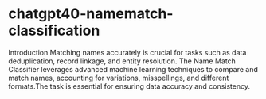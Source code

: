 # chatgpt40-namematch-classification

Introduction
Matching names accurately is crucial for tasks such as data deduplication, record linkage, and entity resolution. The Name Match Classifier leverages advanced machine learning techniques to compare and match names, accounting for variations, misspellings, and different formats.The task is essential for ensuring data accuracy and consistency.



